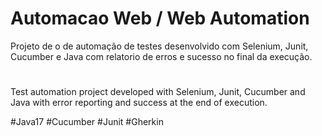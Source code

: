 # Automacao Web / Web Automation

Projeto de o de automação de testes desenvolvido com Selenium, Junit, Cucumber e Java com relatorio de erros e sucesso no final da execução.

#

Test automation project developed with Selenium, Junit, Cucumber and Java with error reporting and success at the end of execution.


#Java17 #Cucumber #Junit #Gherkin
